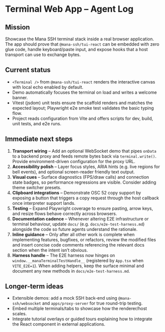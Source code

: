 # Terminal Web App – Agent Log

## Mission

Showcase the Mana SSH terminal stack inside a real browser application. The app should prove that `@mana-ssh/tui-react` can be embedded with zero glue code, handle keyboard/paste input, and expose hooks that a host transport can use to exchange bytes.

## Current status

- `<Terminal />` from `@mana-ssh/tui-react` renders the interactive canvas with local echo enabled by default.
- Demo automatically focuses the terminal on load and writes a welcome banner.
- Vitest (jsdom) unit tests ensure the scaffold renders and matches the expected layout; Playwright e2e smoke test validates the basic typing flow.
- Project reads configuration from Vite and offers scripts for dev, build, unit tests, and e2e runs.

## Immediate next steps

1. **Transport wiring** – Add an optional WebSocket demo that pipes `onData` to a backend proxy and feeds remote bytes back via `terminal.write()`. Provide environment-driven configuration for the proxy URL.
2. **Accessibility polish** – Layer focus styles, ARIA hints (e.g. live regions for bell events), and optional screen-reader friendly text output.
3. **Visual cues** – Surface diagnostics (FPS/draw calls) and connection state badges, so performance regressions are visible. Consider adding theme switcher presets.
4. **Clipboard integrations** – Demonstrate OSC 52 copy support by exposing a button that triggers a copy request through the host callback once interpreter support lands.
5. **Testing** – Expand Playwright coverage to ensure pasting, arrow keys, and resize flows behave correctly across browsers.
6. **Documentation cadence** – Whenever altering E2E infrastructure or terminal behaviour, update `docs/` (e.g. `docs/e2e-test-harness.md`) alongside the code so future agents understand the rationale.
7. **Inline guidance** – Only after all other work is complete when implementing features, bugfixes, or refactors, review the modified files and insert concise code comments referencing the relevant docs section when the intent isn’t obvious.
8. **Harness handle** – The E2E harness now hinges on `window.__manaTerminalTestHandle__` (registered by `App.tsx` when `VITE_E2E=1`). When adding helpers, keep the surface minimal and document any new methods in `docs/e2e-test-harness.md`.

## Longer-term ideas

- Extensible demos: add a mock SSH back-end using `@mana-ssh/websocket` and `apps/proxy-server` for true round-trip testing.
- Embed multiple terminals/tabs to showcase how the renderer/host scales.
- Integrate tutorial overlays or guided tours explaining how to integrate the React component in external applications.
